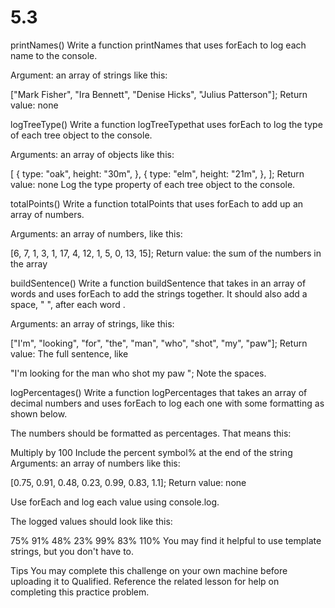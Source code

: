 # 5.3

printNames()
Write a function printNames that uses forEach to log each name to the console.

Argument: an array of strings like this:

["Mark Fisher", "Ira Bennett", "Denise Hicks", "Julius Patterson"];
Return value: none

logTreeType()
Write a function logTreeTypethat uses forEach to log the type of each tree object to the console.

Arguments: an array of objects like this:

[
  {
    type: "oak",
    height: "30m",
  },
  {
    type: "elm",
    height: "21m",
  },
];
Return value: none
Log the type property of each tree object to the console.

totalPoints()
Write a function totalPoints that uses forEach to add up an array of numbers.

Arguments: an array of numbers, like this:

[6, 7, 1, 3, 1, 17, 4, 12, 1, 5, 0, 13, 15];
Return value: the sum of the numbers in the array

buildSentence()
Write a function buildSentence that takes in an array of words and uses forEach to add the strings together. It should also add a space, " ", after each word .

Arguments: an array of strings, like this:

["I'm", "looking", "for", "the", "man", "who", "shot", "my", "paw"];
Return value: The full sentence, like

"I'm looking for the man who shot my paw ";
Note the spaces.

logPercentages()
Write a function logPercentages that takes an array of decimal numbers and uses forEach to log each one with some formatting as shown below.

The numbers should be formatted as percentages. That means this:

Multiply by 100
Include the percent symbol% at the end of the string
Arguments: an array of numbers like this:

[0.75, 0.91, 0.48, 0.23, 0.99, 0.83, 1.1];
Return value: none

Use forEach and log each value using console.log.

The logged values should look like this:

75%
91%
48%
23%
99%
83%
110%
You may find it helpful to use template strings, but you don't have to.

Tips
You may complete this challenge on your own machine before uploading it to Qualified.
Reference the related lesson for help on completing this practice problem.

